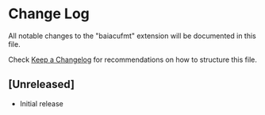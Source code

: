 # Change Log

All notable changes to the "baiacufmt" extension will be documented in this file.

Check [Keep a Changelog](http://keepachangelog.com/) for recommendations on how to structure this file.

## [Unreleased]

- Initial release